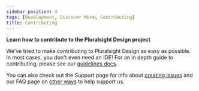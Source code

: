 ```yaml
---
sidebar_position: 4
tags: [Development, Discover More, Contributing]
title: Contributing
---
```


<strong>
  <p className="page-subheadline size-xl" markdown="1">
    Learn how to contribute to the Pluralsight Design project
  </p>
</strong>

We've tried to make contributing to Pluralsight Design as easy as possible. In most cases, you don't even need an IDE! For an in depth guide to contributing, please see our [guidelines docs](https://github.com/pluralsight/tva/blob/main/CONTRIBUTING.md).

You can also check out the Support page for info about [creating issues](../getting-started/support.md#new-issue-guidelines) and our FAQ page on [other ways](./faq.md#i-%EF%B8%8F-tva-how-can-i-support-the-project) to help support us.
